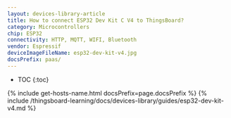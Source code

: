 ```yaml
---
layout: devices-library-article
title: How to connect ESP32 Dev Kit C V4 to ThingsBoard?
category: Microcontrollers
chip: ESP32
connectivity: HTTP, MQTT, WIFI, Bluetooth
vendor: Espressif
deviceImageFileName: esp32-dev-kit-v4.jpg
docsPrefix: paas/
---
```


* TOC
{:toc}

{% include get-hosts-name.html docsPrefix=page.docsPrefix %}
{% include /thingsboard-learning/docs/devices-library/guides/esp32-dev-kit-v4.md %}
